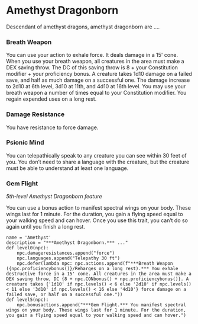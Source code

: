 # Amethyst Dragonborn
Descendant of amethyst dragons, amethyst dragonborn are ....

### Breath Weapon
You can use your action to exhale force. It deals damage in a 15' cone. When you use your breath weapon, all creatures in the area must make a DEX saving throw. The DC of this saving throw is 8 + your Constitution modifier + your proficiency bonus. A creature takes 1d10 damage on a failed save, and half as much damage on a successful one. The damage increase to 2d10 at 6th level, 3d10 at 11th, and 4d10 at 16th level. You may use your breath weapon a number of times equal to your Constitution modifier. You regain expended uses on a long rest.

### Damage Resistance
You have resistance to force damage.

### Psionic Mind
You can telepathically speak to any creature you can see within 30 feet of you. You don’t need to share a language with the creature, but the creature must be able to understand at least one language.

### Gem Flight
*5th-level Amethyst Dragonborn feature*

You can use a bonus action to manifest spectral wings on your body. These wings last for 1 minute. For the duration, you gain a flying speed equal to your walking speed and can hover. Once you use this trait, you can’t do so again until you finish a long rest.

```
name = 'Amethyst'
description = "***Amethyst Dragonborn.*** ..."
def level0(npc):
    npc.damageresistances.append("force")
    npc.languages.append("Telepathy 30 ft")
    npc.defer(lambda npc: npc.actions.append(f"***Breath Weapon ({npc.proficiencybonus()}/Reharges on a long rest).*** You exhale destructive force in a 15' cone. All creatures in the area must make a DEX saving throw, DC {8 + npc.CONbonus() + npc.proficiencybonus()}. A creature takes {'1d10' if npc.levels() < 6 else '2d10' if npc.levels() < 11 else '3d10' if npc.levels() < 16 else '4d10'} force damage on a failed save, or half on a successful one."))
def level5(npc):
    npc.bonusactions.append("***Gem Flight.*** You manifest spectral wings on your body. These wings last for 1 minute. For the duration, you gain a flying speed equal to your walking speed and can hover.")
```
